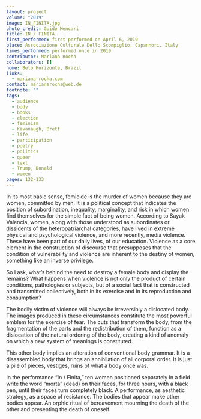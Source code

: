 ```yaml
---
layout: project
volume: "2019"
image: IN_FINITA.jpg
photo_credit: Guido Mencari
title: IN / FINITA
first_performed: first performed on April 6, 2019
place: Associazione Culturale Dello Scompiglio, Capannori, Italy
times_performed: performed once in 2019
contributor: Mariana Rocha
collaborators: []
home: Belo Horizonte, Brazil
links:
  - mariana-rocha.com
contact: marianarocha@web.de
footnote: ""
tags:
  - audience
  - body
  - books
  - election
  - feminism
  - Kavanaugh, Brett
  - life
  - participation
  - poetry
  - politics
  - queer
  - text
  - Trump, Donald
  - women
pages: 132-133
---
```


In its most basic sense, femicide is the murder of women because they are women, committed by men. It is a political concept that indicates the position of subordination, inequality, marginality, and risk in which women find themselves for the simple fact of being women. According to Sayak Valencia, women, along with those understood as subordinates or dissidents of the heteropatriarchal categories, have lived in extreme physical and psychological violence, and more recently, media violence. These have been part of our daily lives, of our education. Violence as a core element in the construction of discourse that presupposes that the condition of vulnerability and violence are inherent to the destiny of women, something like an inverse privilege.

So I ask, what’s behind the need to destroy a female body and display the remains? What happens when violence is not only the product of certain conditions, pathologies or subjects, but of a social fact that is constructed and transmitted collectively, both in its exercise and in its reproduction and consumption?

The bodily victim of violence will always be irreversibly a dislocated body. The images produced in these circumstances constitute the most powerful emblem for the exercise of fear. The cuts that transform the body, from the fragmentation of the parts and the redistribution of them, function as a dislocation of the natural ordering of the body, creating a kind of anomaly on which a new system of meanings is constituted.

This other body implies an alteration of conventional body grammar. It is a disassembled body that brings an annihilation of all corporal order. It is just a pile of pieces, vestiges, ruins of what a body once was.

In the performance “In / Finita,” ten women positioned separately in a field write the word “morta” (dead) on their faces, for three hours, with a black pen, until their faces turn completely black. A performance, as aesthetic strategy, as a space of resistance. The bodies that appear make other bodies appear. An orphic ritual of bereavement mourning the death of the other and presenting the death of oneself.
